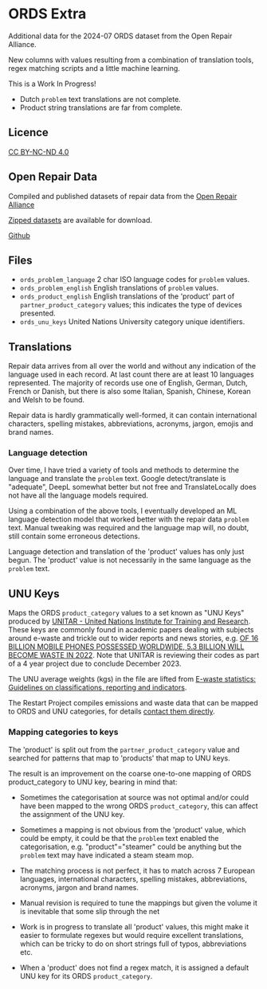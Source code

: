 # ORDS Extra

Additional data for the 2024-07 ORDS dataset from the Open Repair Alliance.

New columns with values resulting from a combination of translation tools, regex matching scripts and a little machine learning.

This is a Work In Progress!

* Dutch `problem` text translations are not complete.
* Product string translations are far from complete.

## Licence

[CC BY-NC-ND 4.0](https://creativecommons.org/licenses/by-nc-nd/4.0/deed.en)

## Open Repair Data

Compiled and published datasets of repair data from the [Open Repair Alliance](https://openrepair.org/)

[Zipped datasets](https://openrepair.org/open-data/downloads/) are available for download.

[Github](https://github.com/openrepair/)

## Files

* `ords_problem_language` 2 char ISO language codes for `problem` values.
* `ords_problem_english` English translations of `problem` values.
* `ords_product_english` English translations of the 'product' part of `partner_product_category` values; this indicates the type of devices presented.
* `ords_unu_keys` United Nations University category unique identifiers.

## Translations

Repair data arrives from all over the world and without any indication of the language used in each record. At last count there are at least 10 languages represented. The majority of records use one of English, German, Dutch, French or Danish, but there is also some Italian, Spanish, Chinese, Korean and Welsh to be found.

Repair data is hardly grammatically well-formed, it can contain international characters, spelling mistakes, abbreviations, acronyms, jargon, emojis and brand names.

### Language detection

Over time, I have tried a variety of tools and methods to determine the language and translate the `problem` text. Google detect/translate is "adequate", DeepL somewhat better but not free and TranslateLocally does not have all the language models required.

Using a combination of the above tools, I eventually developed an ML language detection model that worked better with the repair data `problem` text. Manual tweaking was required and the language map will, no doubt, still contain some erroneous detections.

Language detection and translation of the 'product' values has only just begun. The 'product' value is not necessarily in the same language as the `problem` text.

## UNU Keys

Maps the ORDS `product_category` values to a set known as "UNU Keys" produced by [UNITAR - United Nations Institute for Training and Research](https://www.unitar.org/). These keys are commonly found in academic papers dealing with  subjects around e-waste and trickle out to wider reports and news stories, e.g. [OF 16 BILLION MOBILE PHONES POSSESSED WORLDWIDE, 5.3 BILLION WILL BECOME WASTE IN 2022](https://www.unitar.org/about/news-stories/news/16-billion-mobile-phones-possessed-worldwide-53-billion-will-become-waste-2022). Note that UNITAR is reviewing their codes as part of a 4 year project due to conclude December 2023.

The UNU average weights (kgs) in the file are lifted from [E-waste statistics: Guidelines on classifications, reporting and indicators](https://www.researchgate.net/publication/271845217_E-waste_statistics_Guidelines_on_classifications_reporting_and_indicators).

The Restart Project compiles emissions and waste data that can be mapped to ORDS and UNU categories, for details [contact them directly](https://therestartproject.org/contact/).

### Mapping categories to keys

The 'product' is split out from the `partner_product_category` value and searched for patterns that map to 'products' that map to UNU keys.

The result is an improvement on the coarse one-to-one mapping of ORDS product_category to UNU key, bearing in mind that:

* Sometimes the categorisation at source was not optimal and/or could have been mapped to the wrong ORDS `product_category`, this can affect the assignment of the UNU key.

* Sometimes a mapping is not obvious from the 'product' value, which could be empty, it could be that the `problem` text enabled the categorisation, e.g. "product"="steamer" could be anything but the `problem` text may have indicated a steam steam mop.

* The matching process is not perfect, it has to match across 7 European languages, international characters, spelling mistakes, abbreviations, acronyms, jargon and brand names.

* Manual revision is required to tune the mappings but given the volume it is inevitable that some slip through the net

* Work is in progress to translate all 'product' values, this might make it easier to formulate regexes but would require excellent translations, which can be tricky to do on short strings full of typos, abbreviations etc.

* When a 'product' does not find a regex match, it is assigned a default UNU key for its ORDS `product_category`.
